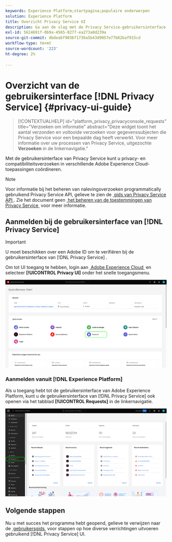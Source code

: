```yaml
---
keywords: Experience Platform;startpagina;populaire onderwerpen
solution: Experience Platform
title: Overzicht Privacy Service UI
description: Ga aan de slag met de Privacy Service-gebruikersinterface om privacyverzoeken in verschillende Experience Cloud-toepassingen te coördineren en te controleren.
exl-id: 5624691f-0b9a-4565-8277-ea273a0d239a
source-git-commit: dbdeabf9036f1736a5b43d9057e77b82baf915cd
workflow-type: tm+mt
source-wordcount: '223'
ht-degree: 2%

---
```


# Overzicht van de gebruikersinterface [!DNL Privacy Service] {#privacy-ui-guide}

>[!CONTEXTUALHELP]
>id="platform_privacy_privacyconsole_requests"
>title="Verzoeken om informatie"
>abstract="Deze widget toont het aantal verzonden en voltooide verzoeken voor gegevenssubjecten die Privacy Service voor een bepaalde dag heeft verwerkt. Voor meer informatie over uw processen van Privacy Service, uitgezochte **Verzoeken** in de linkernavigatie."

Met de gebruikersinterface van Privacy Service kunt u privacy- en compatibiliteitsverzoeken in verschillende Adobe Experience Cloud-toepassingen coördineren.

>[!NOTE]
>
>Voor informatie bij het beheren van nalevingsverzoeken programmatically gebruikend Privacy Service API, gelieve te zien de [&#x200B; gids van Privacy Service API &#x200B;](../api/overview.md). Zie het document geen [&#x200B; het beheren van de toestemmingen van Privacy Service &#x200B;](../permissions.md) voor meer informatie.

## Aanmelden bij de gebruikersinterface van [!DNL Privacy Service]

>[!IMPORTANT]
>
>U moet beschikken over een Adobe ID om te verifiëren bij de gebruikersinterface van [!DNL Privacy Service] .

Om tot UI toegang te hebben, login aan [&#x200B; Adobe Experience Cloud &#x200B;](https://experience.adobe.com/) en selecteer **[!UICONTROL Privacy UI]** onder het snelle toegangsmenu.

![&#x200B; het dashboard van Experience Cloud met benadrukte UI van de Privacy.](../images/ui-overview/quick-access.png)


### Aanmelden vanuit [!DNL Experience Platform]

Als u toegang hebt tot de gebruikersinterface van Adobe Experience Platform, kunt u de gebruikersinterface van [!DNL Privacy Service] ook openen via het tabblad **[!UICONTROL Requests]** in de linkernavigatie.

![&#x200B; UI van Adobe Experience Platform met Verzoeken die in de linkernavigatiebar worden benadrukt.](../images/ui-overview/platform.png)

## Volgende stappen

Nu u met succes het programma hebt geopend, gelieve te verwijzen naar de [&#x200B; gebruikersgids &#x200B;](user-guide.md) voor stappen op hoe diverse verrichtingen uitvoeren gebruikend [!DNL Privacy Service] UI.

